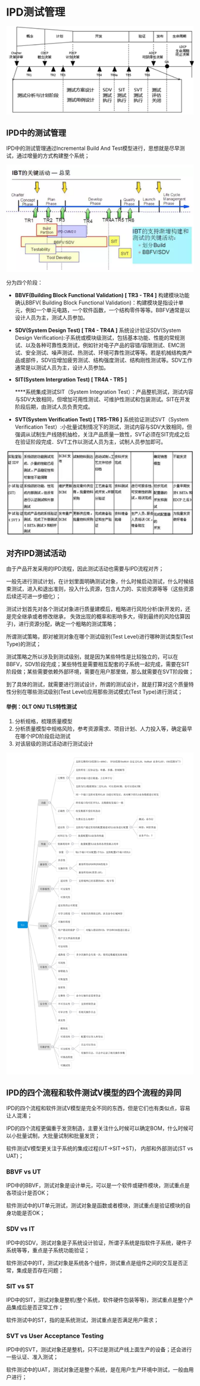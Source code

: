 # IPD测试管理

![](../../.gitbook/assets/image%20%2884%29.png)

## IPD中的测试管理

IPD中的测试管理通过Incremental Build And Test模型进行，思想就是尽早测试，通过增量的方式构建整个系统；

![IBT&#x5173;&#x952E;&#x6D4B;&#x8BD5;&#x6D3B;&#x52A8;](../../.gitbook/assets/image%20%2866%29.png)

分为四个阶段：

* **BBVF\(Building Block Functional Validation\) \[ TR3 - TR4 \]** 构建模块功能确认BBFV\( Building Block Functional Validation\)：构建模块是指设计单元，例如一个单元电路，一个软件函数，一个结构零件等等。BBFV通常是以设计人员为主，测试人员参加。 
* **SDV\(System Design Test\) \[ TR4 - TR4A \]** 系统设计验证SDV\(System Design Verification\):子系统或模块级测试，包括基本功能、性能的常规测试、以及各种可靠性类测试，例如针对电子产品的容错/容限测试、EMC测试、安全测试、噪声测试、热测试、环境可靠性测试等等。若是机械结构类产品或部件，SDV应增加疲劳测试、结构强度测试、结构刚性测试等。SDV工作通常是以测试人员为主，设计人员参加。 
* **SIT\(System Intergration Test\) \[ TR4A - TR5 \]**

  
  ****系统集成测试SIT（System Integration Test）：产品整机测试，测试内容与SDV大致相同，但增加可用性测试、可维护性测试和包装测试。SIT在开发阶段后期，由测试人员负责完成。  

* **SVT\(System Verification Test\) \[ TR5-TR6 \]** 系统验证测试SVT（System Verification Test）:小批量试制情况下的测试，测试内容与SDV大致相同，但强调从试制生产线随机抽检，关注产品质量一致性，SVT必须在SIT完成之后在验证阶段完成．SVT工作以测试人员为主，试制人员参加即可。

![SDV&#x3001;SIT&#x548C;SVT&#x9636;&#x6BB5;&#x5F02;&#x540C;](../../.gitbook/assets/image%20%2837%29.png)

## 对齐IPD测试活动

由于产品开发采用的IPD流程，因此测试活动也需要与IPD流程对齐；

一般先进行测试计划，在计划里面明确测试对象，什么时候启动测试，什么时候结束测试，进入和退出准则，投入什么资源，包含人力的、实验资源等等（这些资源后续还可进一步细化）；

测试计划首先对各个测试对象进行质量建模后，粗略进行风险分析\(新开发的，还是完全继承或者修改继承， 失效出现的概率和影响多大，得到最终的风险估算因子\)，进行资源分配，确定一个粗略的测试策略；

所谓测试策略，即对被测对象在哪个测试级别\(Test Level\)进行哪种测试类型\(Test Type\)的测试；

测试策略之所以涉及到测试级别，就是因为某些特性是比较独立的，可以在BBFV，SDV阶段完成；某些特性是需要相互配套的子系统一起完成，需要在SIT阶段做；某些需要依赖外部环境，需要在用户那里做，那么就需要在SVT阶段做；

到了具体的测试，就需要进行测试设计，所谓的测试设计，就是打算对这个质量特性分别在哪些测试级别\(Test Level\)应用那些测试模式\(Test Type\)进行测试；



#### 举例：OLT ONU TLS特性测试

1. 分析规格，梳理质量模型 
2. 分析质量模型中规格风险，参考资源需求、项目计划、人力投入等，确定最早在哪个IPD阶段启动测试 
3. 对该层级的测试活动进行测试设计

![](../../.gitbook/assets/image%20%2833%29%20%282%29.png)

## IPD的四个流程和软件测试V模型的四个流程的异同

IPD的四个流程和软件测试V模型是完全不同的东西，但是它们也有类似点，容易让人混淆；

IPD的四个流程更偏重于发货制造，主要关注什么时候可以确定BOM，什么时候可以小批量试制，大批量试制和批量发货；

软件测试V模型更关注于系统的集成过程\(UT-&gt;SIT-&gt;ST\)， 内部和外部测试\(ST vs UAT\)；

### BBVF vs UT

IPD中的BBVF，测试对象是设计单元，可以是一个软件或硬件模块，测试重点是各项设计是否OK；

软件测试中的UT单元测试，测试对象是函数或者模块，测试重点是验证模块的自身功能是否OK；

### SDV vs IT

IPD中的SDV，测试对象是子系统设计验证，所谓子系统是指软件子系统，硬件子系统等等，重点是子系统功能验证；

软件测试中的IT，测试对象是系统各个组件，测试重点是组件之间的交互是否正常，集成是否存在问题；

### SIT vs ST

IPD中的SIT，测试对象是整机\(整个系统，软件硬件包装等等\)，测试重点是整个产品集成后是否正常工作；

软件测试中的ST，指的是系统测试，测试重点是否满足用户需求；

### SVT vs  User Acceptance Testing

IPD中的SVT，测试对象还是整机，只不过是测试产线上面生产的设备；还会进行一些认证、准入测试；

软件测试中的UAT，测试对象还是整个系统，是在用户生产环境中测试，一般由用户进行；



